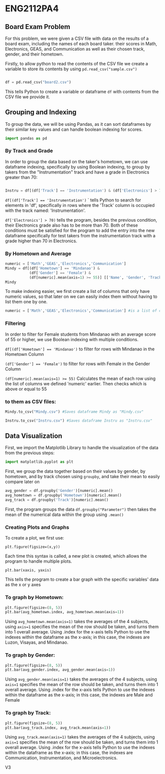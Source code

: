 # ENG2112PA4

## Board Exam Problem

For this problem, we were given a CSV file with data on the results of a board exam, including the names of each board taker.
their scores in Math, Electronics, GEAS, and Communication as well as their chosen track, gender, and their hometown. 

Firstly, to allow python to read the contents of the CSV file we create a variable to store its contents by using `pd.read_csv("sample.csv")`

```python

df = pd.read_csv("board2.csv")

```

This tells Python to create a variable or dataframe `df` with contents from the CSV file we provide it.

## Grouping and Indexing 

To group the data, we will be using Pandas, as it can sort dataframes by their similar key values and can handle boolean indexing for scores.

```Python
import pandas as pd
```

### By Track and Grade

In order to group the data based on the taker's hometown, we can use dataframe indexing, specifically by using Boolean indexing,
to group by takers from the "Instrumentation" track and have a grade in Electronics greater than 70:

```python

Instru = df[(df['Track'] == 'Instrumentation') & (df['Electronics'] > 70)] [['Name', 'GEAS', 'Electronics']] #creates a dataframe named "Instru" to store the  test takers who are from "Instrumentation" and have an electronics score higher than 70

```

`df[(df['Track'] == 'Instrumentation')` ` tells Python to search for elements in 'df', specifically in rows where the 'Track' column is occupied with 
the track named: 'Instrumentation'.

`df['Electronics'] > 70)` tells the program, besides the previous condition, their Electronics grade also has to be more than 70. Both of these conditions must be satisfied 
for the program to add the entry into the new dataframe specifically for test takers from the instrumentation track with a grade higher than 70 in Electronics.

### By Hometown and Average

```python
numeric = ['Math','GEAS','Electronics','Communication']
Mindy = df[(df['Hometown'] == 'Mindanao') & 
           (df['Gender'] == 'Female') &
           (df[numeric].mean(axis=1) >= 55)] [['Name', 'Gender', 'Track', 'Math']]
Mindy
```

To make indexing easier, we first create a list of columns that only have numeric values, so that later on we can easily index them without having to list them one by one.

```python
numeric = ['Math','GEAS','Electronics','Communication'] #is a list of columns with the desired numeric values.
```

### Filtering

In order to filter for Female students from Mindanao with an average score of 55 or higher, we use Boolean indexing with multiple conditions.

`df[(df['Hometown'] == 'Mindanao')` to filter for rows with Mindanao in the Hometown Column

`(df['Gender'] == 'Female')` to filter for rows with Female in the Gender Column

`(df[numeric].mean(axis=1) >= 55)` Calculates the mean of each row using the list of columns we defined 'numeric' earlier. Then checks which is above or equal to 55


### to them as CSV files:

```python
Mindy.to_csv("Mindy.csv") #Saves dataframe Mindy as "Mindy.csv"

Instru.to_csv("Instru.csv") #Saves dataframe Instru as "Instru.csv"
```

## Data Visualization

First, we import the Matplotlib Library to handle the visualization of the data from the previous steps:

```Python
import matplotlib.pyplot as plt
```

First, we group the data together based on their values by gender, by hometown, and by track chosen using `groupby`, and take their mean to easily compare later on

```Python
avg_gender = df.groupby('Gender')[numeric].mean()
avg_hometown = df.groupby('Hometown')[numeric].mean()
avg_track = df.groupby('Track')[numeric].mean()
```

First, the program groups the data `df.groupby("Parameter")` then takes the mean of the numerical data within the group using `.mean()`

### Creating Plots and Graphs
To create a plot, we first use:

`plt.figure(figsize=(x,y))`

Each time this syntax is called, a new plot is created, which allows the program to handle multiple plots.

`plt.bar(xaxis, yaxis)`

This tells the program to create a bar graph with the specific variables' data as the x or y axes

### To graph by Hometown:

```Python
plt.figure(figsize=(8, 5))
plt.bar(avg_hometown.index, avg_hometown.mean(axis=1))
```
Using `avg_hometown.mean(axis=1)` takes the averages of the 4 subjects, using `axis=1` specifies the mean of the row should be taken, and turns them into 1 overall average.
Using .index for the x-axis tells Python to use the indexes within the dataframe as the x-axis; in this case, the indexes are Luzon, Visayas, and Mindanao.

### To graph by Gender:

```Python
plt.figure(figsize=(8, 5))
plt.bar(avg_gender.index, avg_gender.mean(axis=1))
```
Using `avg_gender.mean(axis=1)` takes the averages of the 4 subjects, using `axis=1` specifies the mean of the row should be taken, and turns them into 1 overall average.
Using .index for the x-axis tells Python to use the indexes within the dataframe as the x-axis; in this case, the indexes are Male and Female
### To graph by Track:

```Python
plt.figure(figsize=(8, 5))
plt.bar(avg_track.index, avg_track.mean(axis=1))
```
Using `avg_track.mean(axis=1)` takes the averages of the 4 subjects, using `axis=1` specifies the mean of the row should be taken, and turns them into 1 overall average.
Using .index for the x-axis tells Python to use the indexes within the dataframe as the x-axis; in this case, the indexes are Communication, Instrumentation, and Microelectronics.


V3
